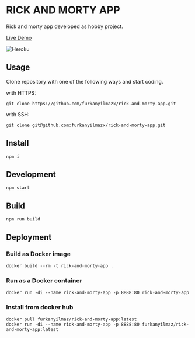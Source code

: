 # RICK AND MORTY APP

Rick and morty app developed as hobby project.


[Live Demo](https://rick-and-morty-app.herokuapp.com/)

![Heroku](https://heroku-badge.herokuapp.com/?app=rick-and-morty-app)


## Usage

Clone repository with one of the following ways and start coding.

with HTTPS:

```shell
git clone https://github.com/furkanyilmazx/rick-and-morty-app.git
```

with SSH:

```shell
git clone git@github.com:furkanyilmazx/rick-and-morty-app.git
```

## Install
```shell
npm i
```
## Development
```shell
npm start
```

## Build
```shell
npm run build
```

## Deployment

### Build as Docker image
```shell
docker build --rm -t rick-and-morty-app .
```
### Run as a Docker container
```shell
docker run -di --name rick-and-morty-app -p 8888:80 rick-and-morty-app
```
### Install from docker hub
```shell
docker pull furkanyilmaz/rick-and-morty-app:latest
docker run -di --name rick-and-morty-app -p 8888:80 furkanyilmaz/rick-and-morty-app:latest
```
